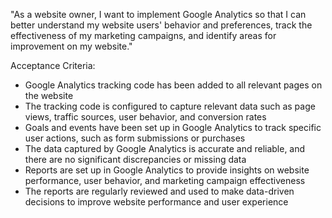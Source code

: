 "As a website owner, I want to implement Google Analytics so that I can better understand my website users' behavior 
and preferences, track the effectiveness of my marketing campaigns, and identify areas for improvement on my website."

Acceptance Criteria:

- Google Analytics tracking code has been added to all relevant pages on the website
- The tracking code is configured to capture relevant data such as page views, traffic sources, user behavior, and 
conversion rates
- Goals and events have been set up in Google Analytics to track specific user actions, such as form submissions or 
purchases
- The data captured by Google Analytics is accurate and reliable, and there are no significant discrepancies or 
missing data
- Reports are set up in Google Analytics to provide insights on website performance, user behavior, and marketing 
campaign effectiveness
- The reports are regularly reviewed and used to make data-driven decisions to improve website performance and user 
experience
 